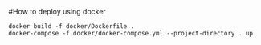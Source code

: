 #How to deploy using docker

```console
docker build -f docker/Dockerfile .
docker-compose -f docker/docker-compose.yml --project-directory . up
```